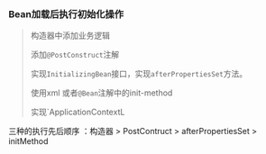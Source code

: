 ### Bean加载后执行初始化操作

> 构造器中添加业务逻辑
>
> 添加`@PostConstruct`注解
>
> 实现`InitializingBean`接口，实现`afterPropertiesSet`方法。
>
> 使用xml 或者`@Bean`注解中的init-method
>
> 实现`ApplicationContextL

三种的执行先后顺序 ：构造器  > PostContruct > afterPropertiesSet > initMethod


